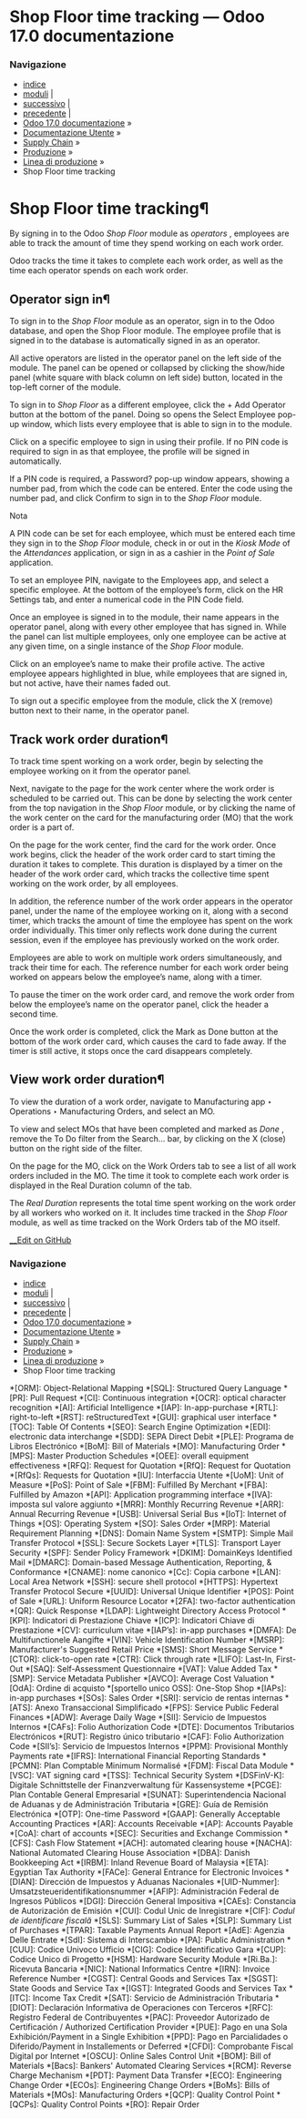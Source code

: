 # Shop Floor time tracking — Odoo 17.0 documentazione

### Navigazione

  * [indice](../../../../genindex.html "Indice generale")
  * [moduli](../../../../py-modindex.html "Indice del modulo Python") |
  * [successivo](../subcontracting.html "Subappalto") |
  * [precedente](shop_floor_overview.html "Shop Floor overview") |
  * [Odoo 17.0 documentazione](../../../../index-2.html) »
  * [Documentazione Utente](../../../../applications.html) »
  * [Supply Chain](../../../inventory_and_mrp.html) »
  * [Produzione](../../manufacturing.html) »
  * [Linea di produzione](../shop_floor.html) »
  * Shop Floor time tracking



# Shop Floor time tracking¶

By signing in to the Odoo _Shop Floor_ module as _operators_ , employees are able to track the amount of time they spend working on each work order.

Odoo tracks the time it takes to complete each work order, as well as the time each operator spends on each work order.

## Operator sign in¶

To sign in to the _Shop Floor_ module as an operator, sign in to the Odoo database, and open the Shop Floor module. The employee profile that is signed in to the database is automatically signed in as an operator.

All active operators are listed in the operator panel on the left side of the module. The panel can be opened or collapsed by clicking the show/hide panel (white square with black column on left side) button, located in the top-left corner of the module.

To sign in to _Shop Floor_ as a different employee, click the \+ Add Operator button at the bottom of the panel. Doing so opens the Select Employee pop-up window, which lists every employee that is able to sign in to the module.

Click on a specific employee to sign in using their profile. If no PIN code is required to sign in as that employee, the profile will be signed in automatically.

If a PIN code is required, a Password? pop-up window appears, showing a number pad, from which the code can be entered. Enter the code using the number pad, and click Confirm to sign in to the _Shop Floor_ module.

Nota

A PIN code can be set for each employee, which must be entered each time they sign in to the _Shop Floor_ module, check in or out in the _Kiosk Mode_ of the _Attendances_ application, or sign in as a cashier in the _Point of Sale_ application.

To set an employee PIN, navigate to the Employees app, and select a specific employee. At the bottom of the employee’s form, click on the HR Settings tab, and enter a numerical code in the PIN Code field.

Once an employee is signed in to the module, their name appears in the operator panel, along with every other employee that has signed in. While the panel can list multiple employees, only one employee can be active at any given time, on a single instance of the _Shop Floor_ module.

Click on an employee’s name to make their profile active. The active employee appears highlighted in blue, while employees that are signed in, but not active, have their names faded out.

To sign out a specific employee from the module, click the X (remove) button next to their name, in the operator panel.

## Track work order duration¶

To track time spent working on a work order, begin by selecting the employee working on it from the operator panel.

Next, navigate to the page for the work center where the work order is scheduled to be carried out. This can be done by selecting the work center from the top navigation in the _Shop Floor_ module, or by clicking the name of the work center on the card for the manufacturing order (MO) that the work order is a part of.

On the page for the work center, find the card for the work order. Once work begins, click the header of the work order card to start timing the duration it takes to complete. This duration is displayed by a timer on the header of the work order card, which tracks the collective time spent working on the work order, by all employees.

In addition, the reference number of the work order appears in the operator panel, under the name of the employee working on it, along with a second timer, which tracks the amount of time the employee has spent on the work order individually. This timer only reflects work done during the current session, even if the employee has previously worked on the work order.

Employees are able to work on multiple work orders simultaneously, and track their time for each. The reference number for each work order being worked on appears below the employee’s name, along with a timer.

To pause the timer on the work order card, and remove the work order from below the employee’s name on the operator panel, click the header a second time.

Once the work order is completed, click the Mark as Done button at the bottom of the work order card, which causes the card to fade away. If the timer is still active, it stops once the card disappears completely.

## View work order duration¶

To view the duration of a work order, navigate to Manufacturing app ‣ Operations ‣ Manufacturing Orders, and select an MO.

To view and select MOs that have been completed and marked as _Done_ , remove the To Do filter from the Search… bar, by clicking on the X (close) button on the right side of the filter.

On the page for the MO, click on the Work Orders tab to see a list of all work orders included in the MO. The time it took to complete each work order is displayed in the Real Duration column of the tab.

The _Real Duration_ represents the total time spent working on the work order by all workers who worked on it. It includes time tracked in the _Shop Floor_ module, as well as time tracked on the Work Orders tab of the MO itself.

[ __Edit on GitHub](https://github.com/odoo/documentation/edit/17.0/content/applications/inventory_and_mrp/manufacturing/shop_floor/shop_floor_tracking.rst)

### Navigazione

  * [indice](../../../../genindex.html "Indice generale")
  * [moduli](../../../../py-modindex.html "Indice del modulo Python") |
  * [successivo](../subcontracting.html "Subappalto") |
  * [precedente](shop_floor_overview.html "Shop Floor overview") |
  * [Odoo 17.0 documentazione](../../../../index-2.html) »
  * [Documentazione Utente](../../../../applications.html) »
  * [Supply Chain](../../../inventory_and_mrp.html) »
  * [Produzione](../../manufacturing.html) »
  * [Linea di produzione](../shop_floor.html) »
  * Shop Floor time tracking


  *[ORM]: Object-Relational Mapping
  *[SQL]: Structured Query Language
  *[PR]: Pull Request
  *[CI]: Continuous integration
  *[OCR]: optical character recognition
  *[AI]: Artificial Intelligence
  *[IAP]: In-app-purchase
  *[RTL]: right-to-left
  *[RST]: reStructuredText
  *[GUI]: graphical user interface
  *[TOC]: Table Of Contents
  *[SEO]: Search Engine Optimization
  *[EDI]: electronic data interchange
  *[SDD]: SEPA Direct Debit
  *[PLE]: Programa de Libros Electrónico
  *[BoM]: Bill of Materials
  *[MO]: Manufacturing Order
  *[MPS]: Master Production Schedules
  *[OEE]: overall equipment effectiveness
  *[RFQ]: Request for Quotation
  *[RfQ]: Request for Quotation
  *[RfQs]: Requests for Quotation
  *[IU]: Interfaccia Utente
  *[UoM]: Unit of Measure
  *[PoS]: Point of Sale
  *[FBM]: Fulfilled By Merchant
  *[FBA]: Fulfilled by Amazon
  *[API]: Application programming interface
  *[IVA]: imposta sul valore aggiunto
  *[MRR]: Monthly Recurring Revenue
  *[ARR]: Annual Recurring Revenue
  *[USB]: Universal Serial Bus
  *[IoT]: Internet of Things
  *[OS]: Operating System
  *[SO]: Sales Order
  *[MRP]: Material Requirement Planning
  *[DNS]: Domain Name System
  *[SMTP]: Simple Mail Transfer Protocol
  *[SSL]: Secure Sockets Layer
  *[TLS]: Transport Layer Security
  *[SPF]: Sender Policy Framework
  *[DKIM]: DomainKeys Identified Mail
  *[DMARC]: Domain-based Message Authentication, Reporting, & Conformance
  *[CNAME]: nome canonico
  *[Cc]: Copia carbone
  *[LAN]: Local Area Network
  *[SSH]: secure shell protocol
  *[HTTPS]: Hypertext Transfer Protocol Secure
  *[UUID]: Universal Unique Identifier
  *[POS]: Point of Sale
  *[URL]: Uniform Resource Locator
  *[2FA]: two-factor authentication
  *[QR]: Quick Response
  *[LDAP]: Lightweight Directory Access Protocol
  *[KPI]: Indicatori di Prestazione Chiave
  *[ICP]: Indicatori Chiave di Prestazione
  *[CV]: curriculum vitae
  *[IAP’s]: in-app purchases
  *[DMFA]: De Multifunctionele Aangifte
  *[VIN]: Vehicle Identification Number
  *[MSRP]: Manufacturer's Suggested Retail Price
  *[SMS]: Short Message Service
  *[CTOR]: click-to-open rate
  *[CTR]: Click through rate
  *[LIFO]: Last-In, First-Out
  *[SAQ]: Self-Assessment Questionnaire
  *[VAT]: Value Added Tax
  *[SMP]: Service Metadata Publisher
  *[AVCO]: Average Cost Valuation
  *[OdA]: Ordine di acquisto
  *[sportello unico OSS]: One-Stop Shop
  *[IAPs]: in-app purchases
  *[SOs]: Sales Order
  *[SRI]: servicio de rentas internas
  *[ATS]: Anexo Transaccional Simplificado
  *[FPS]: Service Public Federal Finances
  *[ADW]: Average Daily Wage
  *[SII]: Servicio de Impuestos Internos
  *[CAFs]: Folio Authorization Code
  *[DTE]: Documentos Tributarios Electrónicos
  *[RUT]: Registro único tributario
  *[CAF]: Folio Authorization Code
  *[SII’s]: Servicio de Impuestos Internos
  *[PPM]: Provisional Monthly Payments rate
  *[IFRS]: International Financial Reporting Standards
  *[PCMN]: Plan Comptable Minimum Normalisé
  *[FDM]: Fiscal Data Module
  *[VSC]: VAT signing card
  *[TSS]: Technical Security System
  *[DSFinV-K]: Digitale Schnittstelle der Finanzverwaltung für Kassensysteme
  *[PCGE]: Plan Contable General Empresarial
  *[SUNAT]: Superintendencia Nacional de Aduanas y de Administración Tributaria
  *[GRE]: Guía de Remisión Electrónica
  *[OTP]: One-time Password
  *[GAAP]: Generally Acceptable Accounting Practices
  *[AR]: Accounts Receivable
  *[AP]: Accounts Payable
  *[CoA]: chart of accounts
  *[SEC]: Securities and Exchange Commission
  *[CFS]: Cash Flow Statement
  *[ACH]: automated clearing house
  *[NACHA]: National Automated Clearing House Association
  *[DBA]: Danish Bookkeeping Act
  *[IRBM]: Inland Revenue Board of Malaysia
  *[ETA]: Egyptian Tax Authority
  *[FACe]: General Entrance for Electronic Invoices
  *[DIAN]: Dirección de Impuestos y Aduanas Nacionales
  *[UID-Nummer]: Umsatzsteueridentifikationsnummer
  *[AFIP]: Administración Federal de Ingresos Públicos
  *[DGI]: Dirección General Impositiva
  *[CAEs]: Constancia de Autorización de Emisión
  *[CUI]: Codul Unic de Inregistrare
  *[CIF]: *Codul de identificare fiscală*
  *[SLS]: Summary List of Sales
  *[SLP]: Summary List of Purchases
  *[TPAR]: Taxable Payments Annual Report
  *[AdE]: Agenzia Delle Entrate
  *[SdI]: Sistema di Interscambio
  *[PA]: Public Administration
  *[CUU]: Codice Univoco Ufficio
  *[CIG]: Codice Identificativo Gara
  *[CUP]: Codice Unico di Progetto
  *[HSM]: Hardware Security Module
  *[Ri.Ba.]: Ricevuta Bancaria
  *[NIC]: National Informatics Centre
  *[IRN]: Invoice Reference Number
  *[CGST]: Central Goods and Services Tax
  *[SGST]: State Goods and Service Tax
  *[IGST]: Integrated Goods and Services Tax
  *[ITC]: Income Tax Credit
  *[SAT]: Servicio de Administración Tributaria
  *[DIOT]: Declaración Informativa de Operaciones con Terceros
  *[RFC]: Registro Federal de Contribuyentes
  *[PAC]: Proveedor Autorizado de Certificación / Authorized Certification Provider
  *[PUE]: Pago en una Sola Exhibición/Payment in a Single Exhibition
  *[PPD]: Pago en Parcialidades o Diferido/Payment in Installements or Deferred
  *[CFDI]: Comprobante Fiscal Digital por Internet
  *[OSCU]: Online Sales Control Unit
  *[BOM]: Bill of Materials
  *[Bacs]: Bankers' Automated Clearing Services
  *[RCM]: Reverse Charge Mechanism
  *[PDT]: Payment Data Transfer
  *[ECO]: Engineering Change Order
  *[ECOs]: Engineering Change Orders
  *[BoMs]: Bills of Materials
  *[MOs]: Manufacturing Orders
  *[QCP]: Quality Control Point
  *[QCPs]: Quality Control Points
  *[RO]: Repair Order